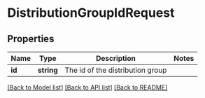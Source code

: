 # DistributionGroupIdRequest

## Properties
Name | Type | Description | Notes
------------ | ------------- | ------------- | -------------
**id** | **string** | The id of the distribution group | 

[[Back to Model list]](../README.md#documentation-for-models) [[Back to API list]](../README.md#documentation-for-api-endpoints) [[Back to README]](../README.md)


